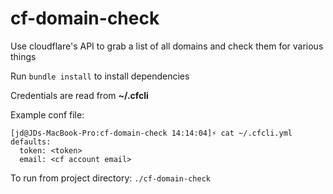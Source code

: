 # cf-domain-check
Use cloudflare's API to grab a list of all domains and check them for various things

Run ```bundle install``` to install dependencies

Credentials are read from **~/.cfcli**

Example conf file:
```
[jd@JDs-MacBook-Pro:cf-domain-check 14:14:04]⚡ cat ~/.cfcli.yml 
defaults:
  token: <token>
  email: <cf account email>
```

To run from project directory: ```./cf-domain-check```
